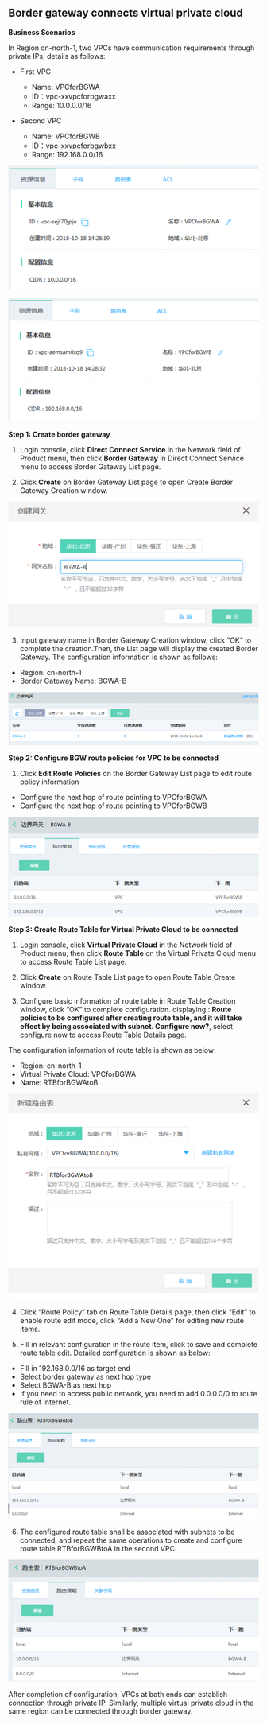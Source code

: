 ##  **Border gateway connects virtual private cloud**

**Business Scenarios**

In Region cn-north-1, two VPCs have communication requirements through private IPs, details as follows:

- First VPC

  - Name: VPCforBGWA
  - ID：vpc-xxvpcforbgwaxx
  - Range: 10.0.0.0/16

- Second VPC

  - Name: VPCforBGWB
  - ID：vpc-xxvpcforbgwbxx
  - Range: 192.168.0.0/16

![](/image/Networking/Virtual-Private-Cloud/Getting-Started/Border-Gateway-Connects-VPC/Step1-1.png)

![](/image/Networking/Virtual-Private-Cloud/Getting-Started/Border-Gateway-Connects-VPC/Step1-2.png)

**Step 1: Create border gateway**

1) Login console, click **Direct Connect Service** in the Network field of Product menu, then click **Border Gateway** in Direct Connect Service menu to access Border Gateway List page.

2) Click **Create** on Border Gateway List page to open Create Border Gateway Creation window.

![](/image/Networking/Virtual-Private-Cloud/Getting-Started/Border-Gateway-Connects-VPC/Step2-1.png)

3) Input gateway name in Border Gateway Creation window, click “OK” to complete the creation.Then, the List page will display the created Border Gateway. The configuration information is shown as follows:

- Region: cn-north-1
- Border Gateway Name: BGWA-B

![](/image/Networking/Virtual-Private-Cloud/Getting-Started/Border-Gateway-Connects-VPC/Step2-2.png)

**Step 2: Configure BGW route policies for VPC to be connected**

1) Click **Edit Route Policies** on the Border Gateway List page to edit route policy information

- Configure the next hop of route pointing to VPCforBGWA
- Configure the next hop of route pointing to VPCforBGWB

![](/image/Networking/Virtual-Private-Cloud/Getting-Started/Border-Gateway-Connects-VPC/Step3-1.png)

**Step 3: Create Route Table for Virtual Private Cloud to be connected**

1) Login console, click **Virtual Private Cloud** in the Network field of Product menu, then click **Route Table** on the Virtual Private Cloud menu to access Route Table List page.

2) Click **Create** on Route Table List page to open Route Table Create window.

3) Configure basic information of route table in Route Table Creation window, click “OK” to complete configuration. displaying : **Route policies to be configured after creating route table, and it will take effect by being associated with subnet. Configure now?**, select configure now to access Route Table Details page.

The configuration information of route table is shown as below:

- Region: cn-north-1
- Virtual Private Cloud: VPCforBGWA
- Name: RTBforBGWAtoB

![](/image/Networking/Virtual-Private-Cloud/Getting-Started/Border-Gateway-Connects-VPC/Step4-1.png) 

4) Click “Route Policy” tab on Route Table Details page, then click “Edit” to enable route edit mode, click “Add a New One” for editing new route items.

5) Fill in relevant configuration in the route item, click to save and complete route table edit. Detailed configuration is shown as below:

- Fill in 192.168.0.0/16 as target end
- Select border gateway as next hop type
- Select BGWA-B as next hop
- If you need to access public network, you need to add 0.0.0.0/0 to route rule of Internet.

![](/image/Networking/Virtual-Private-Cloud/Getting-Started/Border-Gateway-Connects-VPC/Step4-2.png)

6) The configured route table shall be associated with subnets to be connected, and repeat the same operations to create and configure route table RTBforBGWBtoA in the second VPC.

![](/image/Networking/Virtual-Private-Cloud/Getting-Started/Border-Gateway-Connects-VPC/Step4-3.png) 

After completion of configuration, VPCs at both ends can establish connection through private IP. Similarly, multiple virtual private cloud in the same region can be connected through border gateway.
